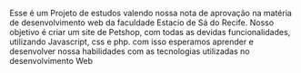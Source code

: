 Esse é um Projeto de estudos valendo nossa nota de aprovação na matéria de desenvolvimento web da faculdade Estacio de Sá do Recife.
Nosso objetivo é criar um site de Petshop, com todas as devidas funcionalidades, utilizando Javascript, css e php.
com isso esperamos aprender e desenvolver nossa habilidades com as tecnologias utilizadas no desenvolvimento Web